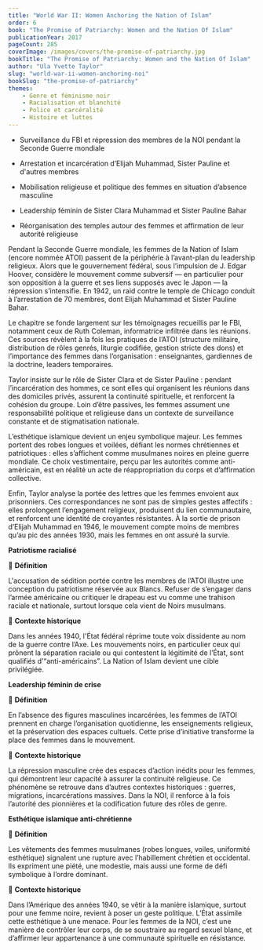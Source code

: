 ```yaml
---
title: "World War II: Women Anchoring the Nation of Islam"
order: 6
book: "The Promise of Patriarchy: Women and the Nation Of Islam"
publicationYear: 2017
pageCount: 285
coverImage: /images/covers/the-promise-of-patriarchy.jpg
bookTitle: "The Promise of Patriarchy: Women and the Nation Of Islam"
author: "Ula Yvette Taylor"
slug: "world-war-ii-women-anchoring-noi"
bookSlug: "the-promise-of-patriarchy"
themes: 
    - Genre et féminisme noir
    - Racialisation et blanchité
    - Police et carcéralité
    - Histoire et luttes
---
```


<!--themes:start-->
- Surveillance du FBI et répression des membres de la NOI pendant la Seconde Guerre mondiale

- Arrestation et incarcération d’Elijah Muhammad, Sister Pauline et d'autres membres

- Mobilisation religieuse et politique des femmes en situation d’absence masculine

- Leadership féminin de Sister Clara Muhammad et Sister Pauline Bahar

- Réorganisation des temples autour des femmes et affirmation de leur autorité religieuse
<!--themes:end-->

<!--summary:start-->
Pendant la Seconde Guerre mondiale, les femmes de la Nation of Islam (encore nommée ATOI) passent de la périphérie à l’avant-plan du leadership religieux. Alors que le gouvernement fédéral, sous l’impulsion de J. Edgar Hoover, considère le mouvement comme subversif — en particulier pour son opposition à la guerre et ses liens supposés avec le Japon — la répression s’intensifie. En 1942, un raid contre le temple de Chicago conduit à l’arrestation de 70 membres, dont Elijah Muhammad et Sister Pauline Bahar.

Le chapitre se fonde largement sur les témoignages recueillis par le FBI, notamment ceux de Ruth Coleman, informatrice infiltrée dans les réunions. Ces sources révèlent à la fois les pratiques de l’ATOI (structure militaire, distribution de rôles genrés, liturgie codifiée, gestion stricte des dons) et l’importance des femmes dans l’organisation : enseignantes, gardiennes de la doctrine, leaders temporaires.

Taylor insiste sur le rôle de Sister Clara et de Sister Pauline : pendant l’incarcération des hommes, ce sont elles qui organisent les réunions dans des domiciles privés, assurent la continuité spirituelle, et renforcent la cohésion du groupe. Loin d’être passives, les femmes assument une responsabilité politique et religieuse dans un contexte de surveillance constante et de stigmatisation nationale.

L’esthétique islamique devient un enjeu symbolique majeur. Les femmes portent des robes longues et voilées, défiant les normes chrétiennes et patriotiques : elles s’affichent comme musulmanes noires en pleine guerre mondiale. Ce choix vestimentaire, perçu par les autorités comme anti-américain, est en réalité un acte de réappropriation du corps et d’affirmation collective.

Enfin, Taylor analyse la portée des lettres que les femmes envoient aux prisonniers. Ces correspondances ne sont pas de simples gestes affectifs : elles prolongent l’engagement religieux, produisent du lien communautaire, et renforcent une identité de croyantes résistantes. À la sortie de prison d’Elijah Muhammad en 1946, le mouvement compte moins de membres qu’au pic des années 1930, mais les femmes en ont assuré la survie.
<!--summary:end-->

<!--concepts:start-->
**Patriotisme racialisé**

🔹 **Définition**

L'accusation de sédition portée contre les membres de l’ATOI illustre une conception du patriotisme réservée aux Blancs. Refuser de s’engager dans l’armée américaine ou critiquer le drapeau est vu comme une trahison raciale et nationale, surtout lorsque cela vient de Noirs musulmans.

🔹 **Contexte historique**

Dans les années 1940, l'État fédéral réprime toute voix dissidente au nom de la guerre contre l’Axe. Les mouvements noirs, en particulier ceux qui prônent la séparation raciale ou qui contestent la légitimité de l’État, sont qualifiés d’“anti-américains”. La Nation of Islam devient une cible privilégiée.


**Leadership féminin de crise**

🔹 **Définition**

En l’absence des figures masculines incarcérées, les femmes de l’ATOI prennent en charge l’organisation quotidienne, les enseignements religieux, et la préservation des espaces cultuels. Cette prise d’initiative transforme la place des femmes dans le mouvement.

🔹 **Contexte historique**

La répression masculine crée des espaces d’action inédits pour les femmes, qui démontrent leur capacité à assurer la continuité religieuse. Ce phénomène se retrouve dans d’autres contextes historiques : guerres, migrations, incarcérations massives. Dans la NOI, il renforce à la fois l’autorité des pionnières et la codification future des rôles de genre.


**Esthétique islamique anti-chrétienne**

🔹 **Définition**

Les vêtements des femmes musulmanes (robes longues, voiles, uniformité esthétique) signalent une rupture avec l’habillement chrétien et occidental. Ils expriment une piété, une modestie, mais aussi une forme de défi symbolique à l’ordre dominant.

🔹 **Contexte historique**

Dans l’Amérique des années 1940, se vêtir à la manière islamique, surtout pour une femme noire, revient à poser un geste politique. L’État assimile cette esthétique à une menace. Pour les femmes de la NOI, c’est une manière de contrôler leur corps, de se soustraire au regard sexuel blanc, et d’affirmer leur appartenance à une communauté spirituelle en résistance.
<!--concepts:end-->
